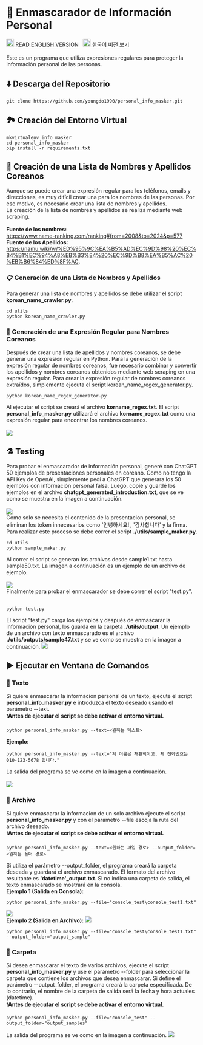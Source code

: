 # 🪪 Enmascarador de Información Personal
<a href="./README_eng.md"><img src="./img/flags/us.png" height="20px"></img> READ ENGLISH VERSION</a>
&nbsp;
<a href="./README_eng.md"><img src="./img/flags/kr.png" height="20px"></img> 한국어 버전 보기</a><br /><br />
Este es un programa que utiliza expresiones regulares para proteger la información personal de las personas.
## ⬇️ Descarga del Repositorio
```
git clone https://github.com/youngdo1990/personal_info_masker.git
```
## 🏞️ Creación del Entorno Virtual
```
mkvirtualenv info_masker
cd personal_info_masker
pip install -r requirements.txt
```
## 📄 Creación de una Lista de Nombres y Apellidos Coreanos
Aunque se puede crear una expresión regular para los teléfonos, emails y direcciones, es muy difícil crear una para los nombres de las personas. Por ese motivo, es necesario crear una lista de nombres y apellidos.<br />
La creación de la lista de nombres y apellidos se realiza mediante web scraping.<br /><br />
<b>Fuente de los nombres:</b> <br />
<a href="https://www.name-ranking.com/ranking#from=2008&to=2024&p=577">https://www.name-ranking.com/ranking#from=2008&to=2024&p=577</a></br>
<b>Fuente de los Apellidos:</b> <br />
<a href="https://namu.wiki/w/%ED%95%9C%EA%B5%AD%EC%9D%98%20%EC%84%B1%EC%94%A8%EB%B3%84%20%EC%9D%B8%EA%B5%AC%20%EB%B6%84%ED%8F%AC">https://namu.wiki/w/%ED%95%9C%EA%B5%AD%EC%9D%98%20%EC%84%B1%EC%94%A8%EB%B3%84%20%EC%9D%B8%EA%B5%AC%20%EB%B6%84%ED%8F%AC</a>.
### 📋 Generación de una Lista de Nombres y Apellidos
Para generar una lista de nombres y apellidos se debe utilizar el script <b>korean_name_crawler.py</b>.
```
cd utils
python korean_name_crawler.py
```
### 🔣 Generación de una Expresión Regular para Nombres Coreanos
Después de crear una lista de apellidos y nombres coreanos, se debe generar una expresión regular en Python. Para la generación de la expresión regular de nombres coreanos, fue necesario combinar y convertir los apellidos y nombres coreanos obtenidos mediante web scraping en una expresión regular. Para crear la expresión regular de nombres coreanos extraídos, simplemente ejecuta el script korean_name_regex_generator.py.
```
python korean_name_regex_generator.py
```
Al ejecutar el script se creará el archivo <b>korname_regex.txt</b>. El script <b>personal_info_masker.py</b> utilizará el archivo <b>korname_regex.txt</b> como una expresión regular para encontrar los nombres coreanos.<br /><br />
<img src="./img/korname_regex_file.png"></img><br />
## ⚗️ Testing
Para probar el enmascarador de información personal, generé con ChatGPT 50 ejemplos de presentaciones personales en coreano. Como no tengo la API Key de OpenAI, simplemente pedí a ChatGPT que generara los 50 ejemplos con información personal falsa. Luego, copié y guardé los ejemplos en el archivo <b>chatgpt_generated_introduction.txt</b>, que se ve como se muestra en la imagen a continuación.<br /><br />
<img src="./img/chatgpt_samples.png"></img><br />
Como solo se necesita el contenido de la presentacion personal, se eliminan los token innecesarios como '안녕하세요!', '감사합니다' y la firma. Para realizar este proceso se debe correr el script <b>./utils/sample_maker.py</b>.<br />
```
cd utils
python sample_maker.py
```
Al correr el script se generan los archivos desde sample1.txt hasta sample50.txt. La imagen a continuación es un ejemplo de un archivo de ejemplo.<br /><br />
<img src="./img/sample_file.png"></img><br />
Finalmente para probar el enmascarador se debe correr el script "test.py".<br /><br />
```
python test.py
```
El script "test.py" carga los ejemplos y después de enmascarar la información personal, los guarda en la carpeta <b>./utils/output</b>. Un ejemplo de un archivo con texto enmascarado es el archivo <b>./utils/outputs/sample47.txt</b> y se ve como se muestra en la imagen a continuación.
<img src="./img/output_file.png"><br />
## ▶️ Ejecutar en Ventana de Comandos
### 🔡 Texto
Si quiere enmascarar la información personal de un texto, ejecute el script <b>personal_info_masker.py</b> e introduzca el texto deseado usando el parámetro --text.<br />
❗<b>Antes de ejecutar el script se debe activar el entorno virtual.</b>

```
python personal_info_masker.py --text=<원하는 텍스트>
```
<b>Ejemplo:</b>
```
python personal_info_masker.py --text="제 이름은 채환희이고, 제 전화번호는 010-123-5678 입니다."
```
La salida del programa se ve como en la imagen a continuación.<br /><br />
<img src="./img/console_text_sample.png"><br />
### 📝 Archivo
Si quiere enmascarar la informacion de un solo archivo ejecute el script <b>personal_info_masker.py</b> y con el parametro --file escoja la ruta del archivo deseado.<br />
❗<b>Antes de ejecutar el script se debe activar el entorno virtual.</b>
```
python personal_info_masker.py --text=<원하는 파일 경로> --output_folder=<원하는 폴더 경로>
```
Si utiliza el parámetro --output_folder, el programa creará la carpeta deseada y guardará el archivo enmascarado. El formato del archivo resultante es <b>'datetime'_output.txt</b>. Si no indica una carpeta de salida, el texto enmascarado se mostrará en la consola.<br />
<b>Ejemplo 1 (Salida en Consola):</b>
```
python personal_info_masker.py --file="console_test\console_test1.txt"
```
<img src="./img/single_file_test1.png"><br />
<b>Ejemplo 2 (Salida en Archivo):</b>
<img src="./img/single_file_test2.png"><br />
```
python personal_info_masker.py --file="console_test\console_test1.txt" --output_folder="output_sample"
```
### 📁 Carpeta
Si desea enmascarar el texto de varios archivos, ejecute el script <b>personal_info_masker.py</b> y use el parámetro --folder para seleccionar la carpeta que contiene los archivos que desea enmascarar. Si define el parámetro --output_folder, el programa creará la carpeta especificada. De lo contrario, el nombre de la carpeta de salida será la fecha y hora actuales (datetime).<br />
❗<b>Antes de ejecutar el script se debe activar el entorno virtual.</b>
```
python personal_info_masker.py --file="console_test" --output_folder="output_samples"
```
La salida del programa se ve como en la imagen a continuación.
<img src="./img/folder_sample.png"><br />
